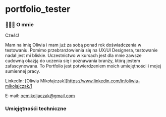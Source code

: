 # portfolio_tester

### 🤵🏼‍♀️ **O mnie**

Cześć!

Mam na imię Oliwia i mam już za sobą ponad rok doświadczenia w testowaniu. Pomimo przebranżowienia się na UX/UI Designera, testowanie nadal jest mi bliskie. Uczestnictwo w kursach jest dla mnie zawsze cudowną okazją do uczenia się i poznawania branży, którą jestem zafascynowana.
To Portfolio jest potwierdzeniem moich umiejętności i mojej sumiennej pracy.

LinkedIn: [Oliwia Mikołajczak][https://www.linkedin.com/in/oliwia-mikolajczak/]

E-mail: oemikoljaczak@gmail.com

###  **Umięjętnośći techniczne**
